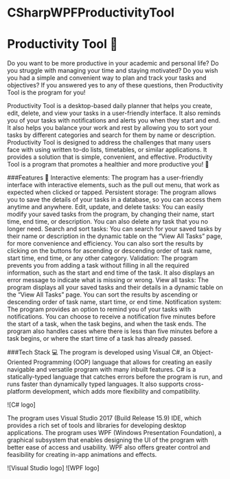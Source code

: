 # CSharpWPFProductivityTool

# Productivity Tool 📅

Do you want to be more productive in your academic and personal life? Do you struggle with managing your time and staying motivated? Do you wish you had a simple and convenient way to plan and track your tasks and objectives? If you answered yes to any of these questions, then Productivity Tool is the program for you!

Productivity Tool is a desktop-based daily planner that helps you create, edit, delete, and view your tasks in a user-friendly interface. It also reminds you of your tasks with notifications and alerts you when they start and end. It also helps you balance your work and rest by allowing you to sort your tasks by different categories and search for them by name or description. Productivity Tool is designed to address the challenges that many users face with using written to-do lists, timetables, or similar applications. It provides a solution that is simple, convenient, and effective. Productivity Tool is a program that promotes a healthier and more productive you! 🔔

###Features 🚀
Interactive elements: The program has a user-friendly interface with interactive elements, such as the pull out menu, that work as expected when clicked or tapped.
Persistent storage: The program allows you to save the details of your tasks in a database, so you can access them anytime and anywhere.
Edit, update, and delete tasks: You can easily modify your saved tasks from the program, by changing their name, start time, end time, or description. You can also delete any task that you no longer need.
Search and sort tasks: You can search for your saved tasks by their name or description in the dynamic table on the “View All Tasks” page, for more convenience and efficiency. You can also sort the results by clicking on the buttons for ascending or descending order of task name, start time, end time, or any other category.
Validation: The program prevents you from adding a task without filling in all the required information, such as the start and end time of the task. It also displays an error message to indicate what is missing or wrong.
View all tasks: The program displays all your saved tasks and their details in a dynamic table on the “View All Tasks” page. You can sort the results by ascending or descending order of task name, start time, or end time.
Notification system: The program provides an option to remind you of your tasks with notifications. You can choose to receive a notification five minutes before the start of a task, when the task begins, and when the task ends. The program also handles cases where there is less than five minutes before a task begins, or where the start time of a task has already passed.

###Tech Stack 💻
The program is developed using Visual C#, an Object-Oriented Programming (OOP) language that allows for creating an easily navigable and versatile program with many inbuilt features. C# is a statically-typed language that catches errors before the program is run, and runs faster than dynamically typed languages. It also supports cross-platform development, which adds more flexibility and compatibility.

![C# logo]

The program uses Visual Studio 2017 (Build Release 15.9) IDE, which provides a rich set of tools and libraries for developing desktop applications. The program uses WPF (Windows Presentation Foundation), a graphical subsystem that enables designing the UI of the program with better ease of access and usability. WPF also offers greater control and feasibility for creating in-app animations and effects.

![Visual Studio logo] ![WPF logo]
